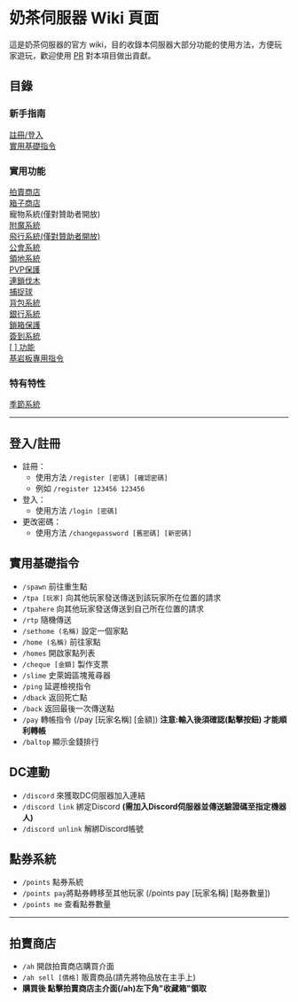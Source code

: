 # 奶茶伺服器 Wiki 頁面
這是奶茶伺服器的官方 wiki，目的收錄本伺服器大部分功能的使用方法，方便玩家遊玩，歡迎使用 [PR](https://github.com/milkteamc/wiki/pulls) 對本項目做出貢獻。
## 目錄
### 新手指南
[註冊/登入](https://github.com/milkteamc/wiki#%E7%99%BB%E5%85%A5%E8%A8%BB%E5%86%8A)  
[實用基礎指令](https://github.com/milkteamc/wiki#%E5%AF%A6%E7%94%A8%E5%9F%BA%E7%A4%8E%E6%8C%87%E4%BB%A4)
### 實用功能 
[拍賣商店](https://github.com/milkteamc/wiki#%E6%8B%8D%E8%B3%A3%E5%95%86%E5%BA%97)  
[箱子商店](./chestshop.md)  
寵物系統(僅對贊助者開放)   
[附魔系統](./enchantlist.md)  
[飛行系統(僅對贊助者開放)](./tempfly.md)   
[公會系統](./guild.md)  
[領地系統](./land.md)  
[PVP保護](./pvp.md)  
[連鎖伐木](./choptree.md)  
[捕捉球](./catchball.md)  
[背包系統](./bag.md)  
[銀行系統](./bank.md)  
[鎖箱保護](./chestlock.md)  
[簽到系統](./daily.md)   
[[ ] 功能](./[].md)   
[基岩板專用指令](./bedrock.md)   
### 特有特性 
[季節系統](./season.md)
 
***
## 登入/註冊
- 註冊：  
  - 使用方法 `/register [密碼] [確認密碼]`  
  - 例如 `/register 123456 123456`  
- 登入：
  - 使用方法 `/login [密碼]`  
- 更改密碼：  
  - 使用方法 `/changepassword [舊密碼] [新密碼]`  
## 實用基礎指令
- `/spawn` 前往重生點
- `/tpa [玩家]` 向其他玩家發送傳送到該玩家所在位置的請求
- `/tpahere` 向其他玩家發送傳送到自己所在位置的請求
- `/rtp` 隨機傳送
- `/sethome (名稱)` 設定一個家點
- `/home (名稱)` 前往家點
- `/homes` 開啟家點列表
- `/cheque [金額]` 製作支票
- `/slime` 史萊姆區塊蒐尋器
- `/ping` 延遲檢視指令
- `/dback` 返回死亡點
- `/back` 返回最後一次傳送點
- `/pay` 轉帳指令 (/pay [玩家名稱] [金額])   **注意:輸入後須確認(點擊按鈕) 才能順利轉帳**
- `/baltop` 顯示金錢排行
## DC連動
- `/discord` 來獲取DC伺服器加入連結
- `/discord link` 綁定Discord **(需加入Discord伺服器並傳送驗證碼至指定機器人)**
- `/discord unlink` 解綁Discord帳號
## 點券系統
- `/points` 點券系統
- `/points pay`將點券轉移至其他玩家 (/points pay [玩家名稱] [點券數量])
- `/points me` 查看點券數量 
***
## 拍賣商店
- `/ah` 開啟拍賣商店購買介面
- `/ah sell [價格]` 販賣商品(請先將物品放在主手上)
- **購買後 點擊拍賣商店主介面(/ah)左下角"收藏箱"領取**
